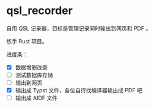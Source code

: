 # qsl_recorder

自用 QSL 记录器，目标是管理记录同时输出到网页和 PDF 。

练手 Rust 项目。

进度条：

- [x] 数据增删改查
- [ ] 测试数据库存储
- [ ] 输出到网页
- [x] 输出成 Typst 文件，各位自行找编译器输出成 PDF 吧
- [ ] 输出成 AIDF 文件